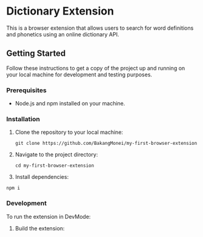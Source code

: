 # Dictionary Extension

This is a browser extension that allows users to search for word definitions and phonetics using an online dictionary API.

## Getting Started

Follow these instructions to get a copy of the project up and running on your local machine for development and testing purposes.

### Prerequisites

- Node.js and npm installed on your machine.

### Installation

1. Clone the repository to your local machine:

   ```
   git clone https://github.com/BakangMonei/my-first-browser-extension
   ```

2. Navigate to the project directory:
    ```
    cd my-first-browser-extension
    ```

3. Install dependencies:
 ```
 npm i
 ```

### Development

To run the extension in DevMode:

1. Build the extension:

